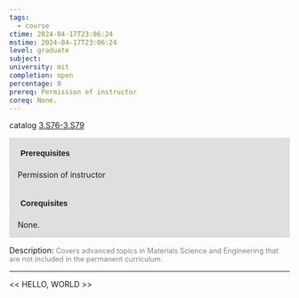 ```yaml
---
tags:
  - course
ctime: 2024-04-17T23:06:24
mstime: 2024-04-17T23:06:24
level: graduate
subject: 
university: mit
completion: open
percentage: 0
prereq: Permission of instructor
coreq: None.
---
```


catalog [3.S76-3.S79](http://student.mit.edu/catalog/m3b.html#3.S79)

<span style="display: block; padding: 15px; background-color: rgb(100, 100, 100, 0.2);"><font id="m_prereq3004_0" style="display: block; font-family: Arial, sans-serif; font-weight: bold; padding: 5px">Prerequisites</font><br><span id="prereq3004_0">Permission of instructor</span></span>
<span style="display: block; padding: 15px; background-color: rgb(100, 100, 100, 0.2);"><font id="m_coreq3004_0" style="display: block; font-family: Arial, sans-serif; font-weight: bold; padding: 5px">Corequisites</font><br><span id="coreq3004_0">None.</span></span>

<font style="">Description:</font>
<font style="color: grey; font-size: 0.8rem;">Covers advanced topics in Materials Science and Engineering that are not included in the permanent curriculum.</font>



---

<< HELLO, WORLD >>
